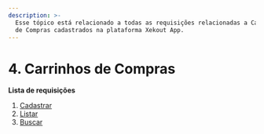 ```yaml
---
description: >-
  Esse tópico está relacionado a todas as requisições relacionadas a Carrinhos
  de Compras cadastrados na plataforma Xekout App.
---
```


# 4. Carrinhos de Compras

**Lista de requisições**

1. [Cadastrar](cadastrar-novo-carrinho-de-compras.md)
2. [Listar](listar-carrinhos-de-compras.md)
3. [Buscar](buscar-informacoes-de-um-carrinho-de-compras.md)
